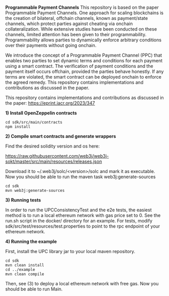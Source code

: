 **Programmable Payment Channels**
This repository is based on the paper Programmable Payment Channels. One approach for scaling blockchains is the creation of bilateral, offchain channels, known as payment/state channels, which protect parties against cheating via onchain collateralization. While extensive studies have been conducted on these channels, limited attention has been given to their programmability. Programmability allows parties to dynamically enforce arbitrary conditions over their payments without going onchain.

We introduce the concept of a Programmable Payment Channel (PPC) that enables two parties to set dynamic terms and conditions for each payment using a smart contract. The verification of payment conditions and the payment itself occurs offchain, provided the parties behave honestly. If any terms are violated, the smart contract can be deployed onchain to enforce the agreed remedy. This repository contains implementations and contributions as discussed in the paper.

This repository contains implementations and contributions as discussed in the paper: https://eprint.iacr.org/2023/347

**1) Install OpenZeppelin contracts**

```
cd sdk/src/main/contracts
npm install
```

**2) Compile smart contracts and generate wrappers**

Find the desired solidity version and os here:

https://raw.githubusercontent.com/web3j/web3j-sokt/master/src/main/resources/releases.json

Download it to \~/.web3j/solc/\<version\>/solc and mark it as executable. Now you should be able to run the maven task web3j:generate-sources

```
cd sdk
mvn web3j:generate-sources
```

**3) Running tests**

In order to run the UPCConsistencyTest and the e2e tests, the easiest method is to run a local ethereum network with gas price set to 0. 
See the run.sh script in the docker/ directory for an example. For tests, modify sdk/src/test/resources/test.properties to point to the rpc endpoint
of your ethereum network.

**4) Running the example**

First, install the UPC library jar to your local maven repository.

```
cd sdk
mvn clean install
cd ../example
mvn clean compile
```

Then, see (3) to deploy a local ethereum network with free gas. Now you should be able to run Main.
